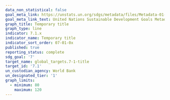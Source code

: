 ```yaml
---
data_non_statistical: false
goal_meta_link: https://unstats.un.org/sdgs/metadata/files/Metadata-01-01-01a.pdf
goal_meta_link_text: United Nations Sustainable Development Goals Metadata (pdf 894kB)
graph_title: Temporary title
graph_type: line
indicator: 7.1.x
indicator_name: Temporary title
indicator_sort_order: 07-01-0x
published: true
reporting_status: complete
sdg_goal: '7'
target_name: global_targets.7-1-title
target_id: '7.1'
un_custodian_agency: World Bank
un_designated_tier: '1'
graph_limits:
  - minimum: 80
    maximum: 120
---
```


